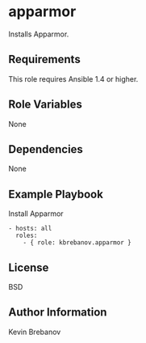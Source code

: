 apparmor
========

Installs Apparmor.

Requirements
------------

This role requires Ansible 1.4 or higher.

Role Variables
--------------

None

Dependencies
------------

None

Example Playbook
----------------

Install Apparmor
```
- hosts: all
  roles:
    - { role: kbrebanov.apparmor }
```

License
-------

BSD

Author Information
------------------

Kevin Brebanov
